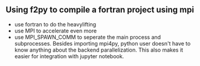 ## Using f2py to compile a fortran project using mpi
- use fortran to do the heavylifting
- use MPI to accelerate even more
- use MPI_SPAWN_COMM to seperate the main process and subprocesses. Besides importing mpi4py, python user doesn't have to know anything about the backend parallelization. This also makes it easier for integration with jupyter notebook.
 
